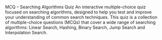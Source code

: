 MCQ – Searching Algorithms Quiz
An interactive multiple-choice quiz focused on searching algorithms, designed to help you test and improve your understanding of common search techniques.
This quiz is a collection of multiple-choice questions (MCQs) that cover a wide range of searching algorithms:
Linear Search, 
Hashing,
Binary Search,
Jump Search and 
Interpolation Search.
